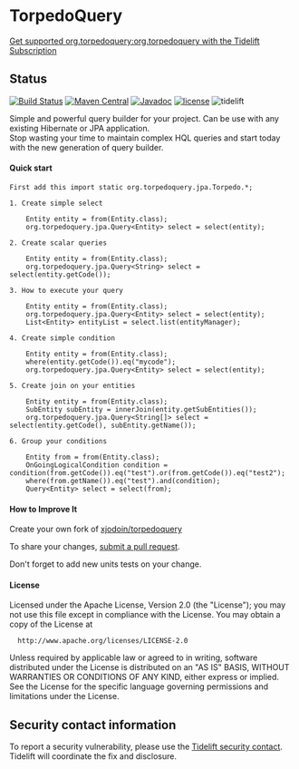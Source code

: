 TorpedoQuery
============
[Get supported org.torpedoquery:org.torpedoquery with the Tidelift Subscription](https://tidelift.com/subscription/pkg/maven-org-torpedoquery-org-torpedoquery?utm_source=maven-org-torpedoquery-org-torpedoquery&utm_medium=referral&utm_campaign=readme) 

## Status

[![Build Status](https://secure.travis-ci.org/xjodoin/torpedoquery.png?branch=master)](http://travis-ci.org/xjodoin/torpedoquery)
[![Maven Central](https://maven-badges.herokuapp.com/maven-central/org.torpedoquery/org.torpedoquery/badge.svg)](https://maven-badges.herokuapp.com/maven-central/org.torpedoquery/org.torpedoquery)
[![Javadoc](https://javadoc-emblem.rhcloud.com/doc/org.torpedoquery/org.torpedoquery/badge.svg)](http://www.javadoc.io/doc/org.torpedoquery/org.torpedoquery)
[![license](https://img.shields.io/github/license/xjodoin/torpedoquery.svg)](https://github.com/xjodoin/torpedoquery/blob/master/LICENSE)
![tidelift](https://tidelift.com/badges/github/xjodoin/torpedoquery)




Simple and powerful query builder for your project. Can be use with any existing Hibernate or JPA application.  
Stop wasting your time to maintain complex HQL queries and start today with the new generation of query builder.


#### Quick start ####

  	First add this import static org.torpedoquery.jpa.Torpedo.*;

  	1. Create simple select

  		Entity entity = from(Entity.class);
 		org.torpedoquery.jpa.Query<Entity> select = select(entity);

 	2. Create scalar queries

 		Entity entity = from(Entity.class);
 		org.torpedoquery.jpa.Query<String> select = select(entity.getCode());

   	3. How to execute your query

   		Entity entity = from(Entity.class);
 		org.torpedoquery.jpa.Query<Entity> select = select(entity);
 		List<Entity> entityList = select.list(entityManager);

 	4. Create simple condition

 		Entity entity = from(Entity.class);
 		where(entity.getCode()).eq("mycode");
 		org.torpedoquery.jpa.Query<Entity> select = select(entity);

 	5. Create join on your entities

 		Entity entity = from(Entity.class);
 		SubEntity subEntity = innerJoin(entity.getSubEntities());
 		org.torpedoquery.jpa.Query<String[]> select = select(entity.getCode(), subEntity.getName());

   	6. Group your conditions

   		Entity from = from(Entity.class);
 		OnGoingLogicalCondition condition = condition(from.getCode()).eq("test").or(from.getCode()).eq("test2");
 		where(from.getName()).eq("test").and(condition);
 		Query<Entity> select = select(from);


#### How to Improve It ####

Create your own fork of [xjodoin/torpedoquery](https://github.com/xjodoin/torpedoquery)

To share your changes, [submit a pull request](https://github.com/xjodoin/torpedoquery/pull/new/master).

Don't forget to add new units tests on your change.


#### License ####

  Licensed under the Apache License, Version 2.0 (the "License");
  you may not use this file except in compliance with the License.
  You may obtain a copy of the License at

      http://www.apache.org/licenses/LICENSE-2.0

  Unless required by applicable law or agreed to in writing, software
  distributed under the License is distributed on an "AS IS" BASIS,
  WITHOUT WARRANTIES OR CONDITIONS OF ANY KIND, either express or implied.
  See the License for the specific language governing permissions and
  limitations under the License.
  
## Security contact information

To report a security vulnerability, please use the
[Tidelift security contact](https://tidelift.com/security).
Tidelift will coordinate the fix and disclosure.  
